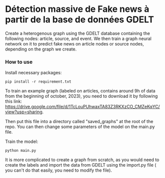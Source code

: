 # Détection massive de Fake news à partir de la base de données GDELT

Create a heterogenous graph using the GDELT database containing the following nodes: article, source, and event.
We then train a graph neural network on it to predict fake news on article nodes or source nodes, depending on the graph we create.

### How to use

Install necessary packages:

```
pip install -r requirement.txt
```
To train an example graph (labeled on articles, contains around 9h of data from the beginning of october, 2023), you need to download it by following this link: https://drive.google.com/file/d/1TcLouPUhwaxTA83Z3RKXzCO_CMZeKqYC/view?usp=sharing.

Then put this file into a directory called "saved_graphs" at the root of the repo.
You can then change some parameters of the model on the main.py file.

Train the model: 
```
python main.py
```
It is more complicated to create a graph from scratch, as you would need to create the labels and import the data from GDELT using the import.py file ( you can't do that easily, you need to modify the file).




